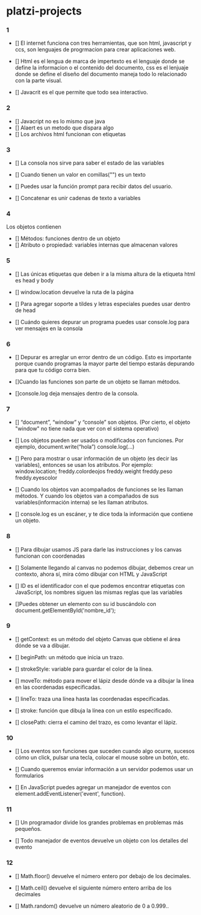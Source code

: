 # platzi-projects

### 1 
* [] El internet funciona con tres herramientas, que son html, javascript y ccs, son lenguajes de progrmacion para crear aplicaciones web.

* [] Html es el lengua de marca de impertexto es el lenguaje donde se define la informacion o el contenido del documento, css es el lenjuaje donde se define el diseño del documento maneja todo lo relacionado con la parte visual. 

* [] Javacrit es el que permite que todo sea interactivo.


### 2

* [] Javacript no es lo mismo que java 
* [] Alaert es un metodo que dispara algo
* [] Los archivos html funcionan con etiquetas

### 3
* []	La consola nos sirve para saber el estado de las variables
 
* []	Cuando tienen un valor en comillas("") es un texto
 
* []	Puedes usar la función prompt para recibir datos del usuario.
 
* []	Concatenar es unir cadenas de texto a variables

### 4
Los objetos contienen
 
* []	Métodos: funciones dentro de un objeto
* []	Atributo o propiedad: variables internas que almacenan valores

###  5

* [] Las únicas etiquetas que deben ir a la misma altura de la etiqueta html es head y body
 
* [] window.location  devuelve la ruta de la página
 
* [] Para agregar soporte a tildes y letras especiales puedes usar dentro de head

* [] Cuándo quieres depurar un programa puedes usar console.log para ver mensajes en la consola


### 6
* [] Depurar es arreglar un error dentro de un código. Esto es importante porque cuando programas la mayor parte del tiempo estarás depurando para que tu código corra bien.

* []Cuando las funciones son parte de un objeto se llaman métodos.

* []console.log deja mensajes dentro de la consola.


### 7

* [] “document”, “window” y “console” son objetos. (Por cierto, el objeto "window"
no tiene nada que ver con el sistema operativo)

* [] Los objetos pueden ser usados o modificados con funciones. Por ejemplo,
document.write(“hola”) console.log(…)

* [] Pero para mostrar o usar información de un objeto (es decir las variables),
entonces se usan los atributos. Por ejemplo:
window.location;
freddy.colordeojos
freddy.weight
freddy.peso
freddy.eyescolor

* [] Cuando los objetos van acompañados de funciones se les llaman métodos.
Y cuando los objetos van a compañados de sus variables(información interna)
se les llaman atributos.

* [] console.log es un escáner, y te dice toda la información que contiene un objeto.

### 8

* [] Para dibujar usamos JS para darle las instrucciones y los canvas funcionan con coordenadas
 
* [] Solamente llegando al canvas no podemos dibujar, debemos crear un contexto, ahora sí, mira cómo dibujar con HTML y JavaScript

* [] ID es el identificador con el que podemos encontrar etiquetas con JavaScript, los nombres siguen las mismas reglas que las variables
 
* []Puedes obtener un elemento con su id buscándolo con document.getElementById('nombre_id');


### 9
* [] getContext: es un método del objeto Canvas que obtiene el área dónde se va a dibujar.

* [] beginPath: un método que inicia un trazo.
* [] strokeStyle: variable para guardar el color de la línea.
* [] moveTo: método para mover el lápiz desde dónde va a dibujar la línea en las coordenadas especificadas.
* [] lineTo: traza una línea hasta las coordenadas especificadas.
* [] stroke: función que dibuja la línea con un estilo especificado.
* [] closePath: cierra el camino del trazo, es como levantar el lápiz.


### 10
* [] Los eventos son funciones que suceden cuando algo ocurre,  sucesos cómo un click, pulsar una tecla, colocar el mouse sobre un botón, etc.

* [] Cuando queremos enviar información a un servidor podemos usar un formularios

 * [] En JavaScript puedes agregar un manejador de eventos con element.addEventListener('event', function).

 ### 11 
 * [] Un programador divide los grandes problemas en problemas más pequeños.
 
 * [] Todo manejador de eventos devuelve un objeto con los detalles del evento

 ### 12 
* [] Math.floor() devuelve el número entero por debajo de los decimales.

* [] Math.ceil() devuelve el siguiente número entero arriba de los decimales

* [] Math.random() devuelve un número aleatorio de 0 a 0.999..